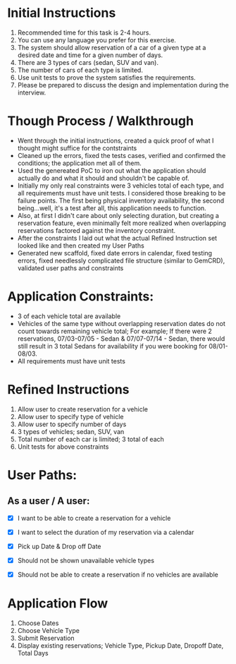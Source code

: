# Initial Instructions

1. Recommended time for this task is 2-4 hours.
2. You can use any language you prefer for this exercise.
3. The system should allow reservation of a car of a given type at a desired date and time for a
given number of days.
4. There are 3 types of cars (sedan, SUV and van).
5. The number of cars of each type is limited.
6. Use unit tests to prove the system satisfies the requirements.
7. Please be prepared to discuss the design and implementation during the interview.

# Though Process / Walkthrough

- Went through the initial instructions, created a quick proof of what I thought might suffice for the contstraints
- Cleaned up the errors, fixed the tests cases, verified and confirmed the conditions; the application met all of them.
- Used the genereated PoC to iron out what the application should actually do and what it should and shouldn't be capable of.
- Initially my only real constraints were 3 vehicles total of each type, and all requirements must have unit tests. I considered those breaking to be failure points. The first being physical inventory availability, the second being...well, it's a test after all, this application needs to function.
- Also, at first I didn't care about only selecting duration, but creating a reservation feature, even minimally felt more realized when overlapping reservations factored against the inventory constraint.
- After the constraints I laid out what the actual Refined Instruction set looked like and then created my User Paths
- Generated new scaffold, fixed date errors in calendar, fixed testing errors, fixed needlessly complicated file structure (similar to GemCRD), validated user paths and constraints

# Application Constraints:

- 3 of each vehicle total are available
- Vehicles of the same type without overlapping reservation dates do not count towards remaining vehicle total; For example; If there were 2 reservations, 07/03-07/05 - Sedan & 07/07-07/14 - Sedan, there would still result in 3 total Sedans for availability if you were booking for 08/01-08/03.
- All requirements must have unit tests

# Refined Instructions

1. Allow user to create reservation for a vehicle
2. Allow user to specify type of vehicle
3. Allow user to specify number of days
4. 3 types of vehicles; sedan, SUV, van
5. Total number of each car is limited; 3 total of each
6. Unit tests for above constraints

# User Paths:

## As a user / A user:

- [X] I want to be able to create a reservation for a vehicle

- [X] I want to select the duration of my reservation via a calendar
- [X] Pick up Date & Drop off Date

- [X] Should not be shown unavailable vehicle types

- [X] Should not be able to create a reservation if no vehicles are available

# Application Flow

1. Choose Dates
2. Choose Vehicle Type
3. Submit Reservation
4. Display existing reservations; Vehicle Type, Pickup Date, Dropoff Date, Total Days

